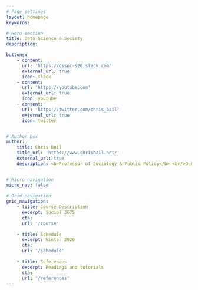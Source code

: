 ```yaml
---
# Page settings
layout: homepage
keywords:

# Hero section
title: Data Science & Society
description: 

buttons:
    - content:
      url: 'https://dssoc-s20.slack.com'
      external_url: true
      icon: slack
    - content:
      url: 'https://youtube.com'
      external_url: true
      icon: youtube      
    - content:
      url: 'https://twitter.com/chris_bail'
      external_url: true
      icon: twitter


# Author box
author: 
    title: Chris Bail
    title_url: 'https://www.chrisbail.net/'
    external_url: true
    description: <b>Professor of Sociology & Public Policy</b> <br/>Duke University <br/> https://www.chrisbail.net/ 


# Micro navigation
micro_nav: false
    
# Grid navigation
grid_navigation:
    - title: Course Description
      excerpt: Sociol 367S
      cta:
      url: '/course'
      
    - title: Schedule
      excerpt: Winter 2020
      cta: 
      url: '/schedule'
      
    - title: References
      excerpt: Readings and tutorials
      cta: 
      url: '/references'
---
```

